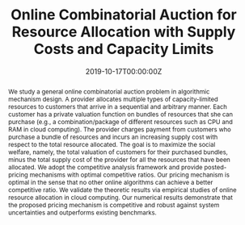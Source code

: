 ---
title: "Online Combinatorial Auction for Resource Allocation with Supply Costs and Capacity Limits"
authors:
 - "**Xiaoqi Tan**"
 - Alberto Leon-Garcia
 - Yuan Wu
 - Danny H.K. Tsang
tags: 
 - Mechanism Design
 - Online Algorithms
 - Cloud Computing
 - Markets
 - Incentives
 
categories: []
date: "2019-10-17T00:00:00Z"
# doi: ""

# Schedule page publish date (NOT publication's date).
# publishDate: "2019-11-10T00:00:00Z"

# Publication type.
# Legend: 0 = Uncategorized; 1 = Conference paper; 2 = Journal article;
# 3 = Preprint / Working Paper; 4 = Report; 5 = Book; 6 = Book section;
# 7 = Thesis; 8 = Patent
publication_types: ["2"]

# Publication name and optional abbreviated publication name.
publication: "IEEE Journal of Selected Areas in Communication"
publication_short: ""

abstract: We study a general online combinatorial auction problem in algorithmic mechanism design. A provider allocates multiple types of capacity-limited resources to customers that arrive in a sequential and arbitrary manner. Each customer has a private valuation function on bundles of resources that she can purchase (e.g., a combination/package of different resources such as CPU and RAM in cloud computing). The provider charges payment from customers who purchase a bundle of resources and incurs an increasing supply cost with respect to the total resource allocated. The goal is to maximize the social welfare, namely, the total valuation of customers for their purchased bundles, minus the total supply cost of the provider for all the resources that have been allocated. We adopt the competitive analysis framework and provide posted-pricing mechanisms with optimal competitive ratios.  Our pricing mechanism is optimal in the sense that no other online algorithms can achieve a better competitive ratio. We validate the theoretic results via empirical studies of online resource allocation in cloud computing. Our numerical results demonstrate that the proposed pricing mechanism is competitive and robust against system uncertainties and outperforms existing benchmarks.

# Summary. An optional shortened abstract.
summary: This paper studies a general online combinatorial auction problem in algorithmic mechanism design. A posted price mechanism is proposed in this paper and outperforms the-state-of-the-art. 

# tags:
# - Source Themes
featured: true


links:
  -  icon: ieee
     icon_pack: ai
     name: IEEE Xplore
     url: ""
  - icon: arxiv
    icon_pack: ai
    name: arXiv Report
    url: ""

url_pdf:  /files/papers/online_combinatorial_auction_2020.pdf
url_code: ''
url_dataset: ''
url_poster: ''
url_project: ''
url_slides: ''
url_source: ''
url_video: ''

# Featured image
# To use, add an image named `featured.jpg/png` to your page's folder. 
image:
  caption:  # 'Image credit: [**Unsplash**](https://unsplash.com/photos/jdD8gXaTZsc)'
  focal_point: ""
  preview_only: true

# Associated Projects (optional).
#   Associate this publication with one or more of your projects.
#   Simply enter your project's folder or file name without extension.
#   E.g. `internal-project` references `content/project/internal-project/index.md`.
#   Otherwise, set `projects: []`.
projects: ["online_combinatorial_auction"]

# Slides (optional).
#   Associate this publication with Markdown slides.
#   Simply enter your slide deck's filename without extension.
#   E.g. `slides: "example"` references `content/slides/example/index.md`.
#   Otherwise, set `slides: ""`.
# slides: example

# {{% alert note %}}
# Below Please find the major results of this paper.
# {{% /alert %}}
---